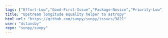 ```yaml
---
tags: ["Effort-Low","Good-First-Issue","Package-Novice","Priority-Low","Refactoring","Upstream-Fix-Required","astronomy","astropy","hacktoberfest","python","solar","solar-physics","sun","sunpy"]
title: "Upstream longitude equality helper to astropy"
html_url: "https://github.com/sunpy/sunpy/issues/3821"
user: "dstansby"
repo: "sunpy/sunpy"
---
```


